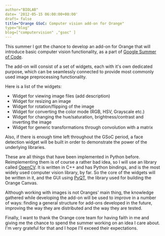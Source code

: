 ```yaml
---
author="BIOLAB"
date= '2012-05-15 06:00:00+00:00'
draft= false
title="Orange GSoC: Computer vision add-on for Orange"
type="blog"
blog=["computervision" ,"gsoc" ]
---
```


This summer I got the chance to develop an add-on for Orange that will introduce basic computer vision functionality, as a part of [Google Summer of Code](http://www.google-melange.com/gsoc/homepage/google/gsoc2012).

The add-on will consist of a set of widgets, each with it's own dedicated purpose, which can be seamlessly connected to provide most commonly used image preprocessing functionality.

Here is a list of the widgets:
  
* Widget for viewing image files (add description)  
* Widget for resizing an image  
* Widget for rotation/flipping of the image  
* Widget for converting the color mode (RGB, HSV, Grayscale etc.)  
* Widget for changing the hue/saturation, brightness/contrast and inverting the image  
* Widget for generic transformations through convolution with a matrix

Also, if there is enough time left throughout the GSoC period, a face detection widget will be built in order to demonstrate the power of the underlying libraries.

These are all things that have been implemented in Python before. Reimplementing them is of course a rather bad idea, so I will use an library called [OpenCV](http://opencv.willowgarage.com/wiki/). It is written in C++ and has Python bindings, and is the most widely used computer vision library, by far. So the core of the widgets will be written in it, and the GUI using [PyQT](http://www.riverbankcomputing.co.uk/software/pyqt/intro), the library used for building the Orange Canvas.

Although working with images is not Oranges' main thing, the knowledge gathered while developing the add-on will be used to improve in a number of ways: finding a general structure for add-ons developed in the future, improving the way they are distributed and the way they are tested.

Finally, I want to thank the Orange core team for having faith in me and giving me the chance to spend the summer working on an idea I care about. I'm very grateful for that and I hope I'll exceed their expectations.
